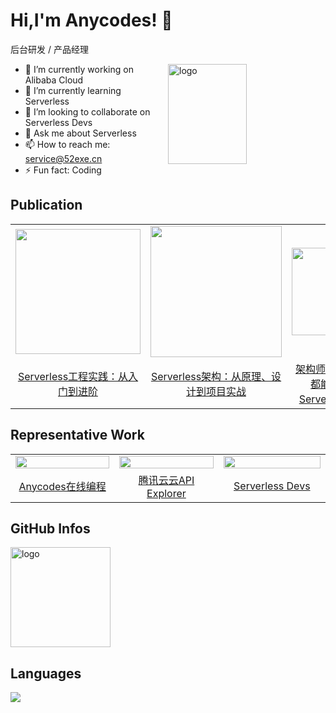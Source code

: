 # Hi,I'm Anycodes! 👋

后台研发 / 产品经理

<img src="https://github-readme-stats.vercel.app/api?username=anycodes&show_icons=true&theme=vue" alt="logo" height="160" align="right" width="50%" />

- 🔭 I’m currently working on Alibaba Cloud
- 🌱 I’m currently learning Serverless 
- 👯 I’m looking to collaborate on Serverless Devs
- 💬 Ask me about Serverless
- 📫 How to reach me: service@52exe.cn
- ⚡ Fun fact: Coding


## Publication

<table>
  <tr>
    <td align="center"><center><img width="200px" src="https://user-images.githubusercontent.com/21079031/127255397-9c92cd9f-d844-4d0b-9a95-a4e22eac285a.png"></center></td>
    <td align="center"><center><img width="210px" src="https://user-images.githubusercontent.com/21079031/127255324-b32f0f7a-b36d-4154-96c3-5607f43f258f.png"></center></td>
    <td align="center"><center><img width="140px" src="https://user-images.githubusercontent.com/21079031/127255551-d7a3e8f2-0146-4c20-9107-5f65ff739cae.png"></center></td>
  </td>
  <tr>
    <td><center><a href="https://item.jd.com/13366562.html">Serverless工程实践：从入门到进阶</a></center></td>
    <td><center><a href="https://item.jd.com/12592747.html">Serverless架构：从原理、设计到项目实战</a></center></td>
    <td><center><a href="https://www.infoq.cn/minibook/MakiAbJdrZdT48UzHBfp">架构师特刊：人人都能学会的 Serverless 实践</a></center></td>
  </tr>
</table>


## Representative Work

<table width="100%">
  <tr>
    <td align="center" width='33%'><center><img width="100%" src="https://user-images.githubusercontent.com/21079031/127256432-6aee6eed-5008-4dc2-82a9-590e9d256107.png"></center></td>
    <td align="center" width='33%'><center><img width="100%" src="https://user-images.githubusercontent.com/21079031/127256281-5fdcf925-77eb-48de-9da7-d0193d8639f3.png"></center></td>
    <td align="center" width='34%'><center><img width="100%" src="https://user-images.githubusercontent.com/21079031/127256187-1c67633c-8d13-4c93-8d34-33b23b85d056.png"></center></td>
  </td>
  <tr>
    <td align="center"><center><a href="https://anycodes.cn">Anycodes在线编程</a></center></td>
    <td align="center"><center><a href="https://console.cloud.tencent.com/api/explorer">腾讯云云API Explorer</a></center></td>
    <td align="center"><center><a href="https://serverless-devs.com">Serverless Devs</a></center></td>
  </tr>
</table>


## GitHub Infos
<img src="https://github-profile-trophy.vercel.app/?username=anycodes&theme=flat&column=7" alt="logo" height="160" align="center" style="margin: auto;" />

## Languages
<a href="https://github.com/duktig666">
  <img src="https://github-readme-stats.vercel.app/api/top-langs/?username=anycodes&theme=vue" />
</a>
